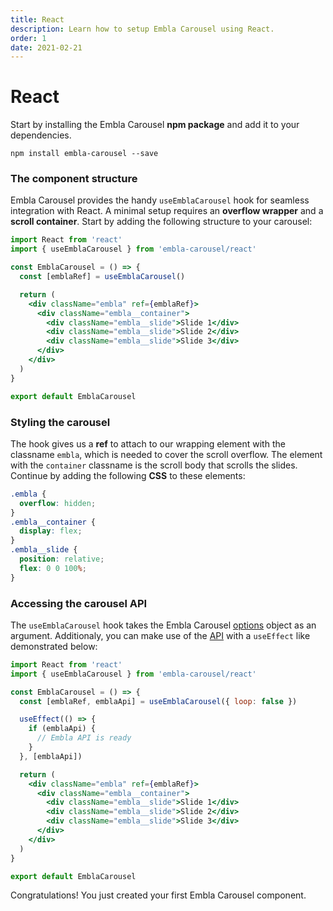 ```yaml
---
title: React
description: Learn how to setup Embla Carousel using React.
order: 1
date: 2021-02-21
---
```


# React

Start by installing the Embla Carousel **npm package** and add it to your dependencies.

```shell
npm install embla-carousel --save
```

### The component structure

Embla Carousel provides the handy `useEmblaCarousel` hook for seamless integration with React. A minimal setup requires an **overflow wrapper** and a **scroll container**. Start by adding the following structure to your carousel:

```jsx
import React from 'react'
import { useEmblaCarousel } from 'embla-carousel/react'

const EmblaCarousel = () => {
  const [emblaRef] = useEmblaCarousel()

  return (
    <div className="embla" ref={emblaRef}>
      <div className="embla__container">
        <div className="embla__slide">Slide 1</div>
        <div className="embla__slide">Slide 2</div>
        <div className="embla__slide">Slide 3</div>
      </div>
    </div>
  )
}

export default EmblaCarousel
```

### Styling the carousel

The hook gives us a **ref** to attach to our wrapping element with the classname `embla`, which is needed to cover the scroll overflow. The element with the `container` classname is the scroll body that scrolls the slides. Continue by adding the following **CSS** to these elements:

```css
.embla {
  overflow: hidden;
}
.embla__container {
  display: flex;
}
.embla__slide {
  position: relative;
  flex: 0 0 100%;
}
```

### Accessing the carousel API

The `useEmblaCarousel` hook takes the Embla Carousel [options](/api/options/) object as an argument. Additionaly, you can make use of the [API](/api/) with a `useEffect` like demonstrated below:

```jsx
import React from 'react'
import { useEmblaCarousel } from 'embla-carousel/react'

const EmblaCarousel = () => {
  const [emblaRef, emblaApi] = useEmblaCarousel({ loop: false })

  useEffect(() => {
    if (emblaApi) {
      // Embla API is ready
    }
  }, [emblaApi])

  return (
    <div className="embla" ref={emblaRef}>
      <div className="embla__container">
        <div className="embla__slide">Slide 1</div>
        <div className="embla__slide">Slide 2</div>
        <div className="embla__slide">Slide 3</div>
      </div>
    </div>
  )
}

export default EmblaCarousel
```

Congratulations! You just created your first Embla Carousel component.
